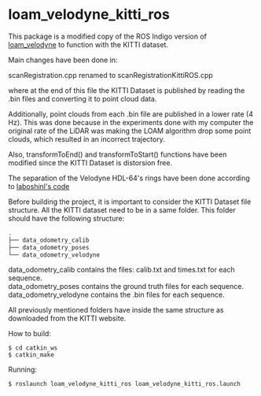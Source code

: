 # loam_velodyne_kitti_ros
This package is a modified copy of the ROS Indigo version of [loam_velodyne](http://docs.ros.org/indigo/api/loam_velodyne/html/files.html) to function with the KITTI dataset.
 
Main changes have been done in:
 
scanRegistration.cpp renamed to scanRegistrationKittiROS.cpp

where at the end of this file the KITTI Dataset is published by reading the .bin files and converting it to point cloud data.

Additionally, point clouds from each .bin file are published in a lower rate (4 Hz). This was done because in the experiments done with my computer the original rate of the LiDAR was making the LOAM algorithm drop some point clouds, which resulted in an incorrect trajectory.
 
Also, transformToEnd() and transformToStart() functions have been modified since the KITTI Dataset is distorsion free.

The separation of the Velodyne HDL-64's rings have been done according to [laboshinl's code](https://github.com/laboshinl/loam_velodyne)

Before building the project, it is important to consider the KITTI Dataset file structure. All the KITTI dataset need to be in a same folder. This folder should have the following structure:

```bash
.
├── data_odometry_calib                  
├── data_odometry_poses
└── data_odometry_velodyne
```

data_odometry_calib contains the files: calib.txt and times.txt for each sequence.  
data_odometry_poses contains the ground truth files for each sequence.  
data_odometry_velodyne contains the .bin files for each sequence.  

All previously mentioned folders have inside the same structure as downloaded from the KITTI website.


How to build:

```
$ cd catkin_ws
$ catkin_make
```

Running:
```
$ roslaunch loam_velodyne_kitti_ros loam_velodyne_kitti_ros.launch 
```
